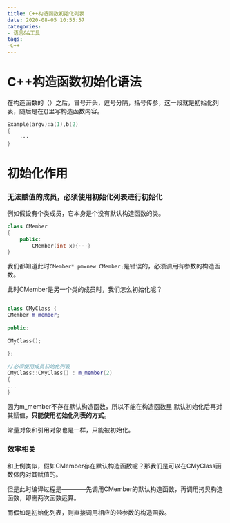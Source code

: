 ```yaml
---
title: C++构造函数初始化列表
date: 2020-08-05 10:55:57
categories:
- 语言&&工具
tags:
-C++
---
```


# C++构造函数初始化语法

在构造函数的（）之后，冒号开头，逗号分隔，括号传参，这一段就是初始化列表，随后是在{}里写构造函数内容。
```cpp
Example(argv):a(1),b(2) 
{
    ···
}
```

# 初始化作用

### 无法赋值的成员，必须使用初始化列表进行初始化

例如假设有个类成员，它本身是个没有默认构造函数的类。
```cpp
class CMember
{
    public:
        CMember(int x){···}
}
```

我们都知道此时``CMember* pm=new CMember;``是错误的，必须调用有参数的构造函数。

此时CMember是另一个类的成员时，我们怎么初始化呢？
```cpp

class CMyClass { 
CMember m_member; 
 
public: 
 
CMyClass(); 
 
}; 
 
//必须使用成员初始化列表 
CMyClass::CMyClass() : m_member(2) 
{ 
...
} 
```

因为m_member不存在默认构造函数，所以不能在构造函数里 默认初始化后再对其赋值，**只能使用初始化列表的方式**。

常量对象和引用对象也是一样，只能被初始化。

### 效率相关

和上例类似，假如CMember存在默认构造函数呢？那我们是可以在CMyClass函数体内对其赋值的。

但是此时编译过程是————先调用CMember的默认构造函数，再调用拷贝构造函数，即需两次函数运算。

而假如是初始化列表，则直接调用相应的带参数的构造函数。